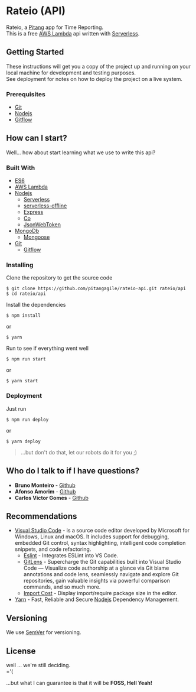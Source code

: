 # Rateio (API)
Rateio, a [Pitang] app for Time Reporting.  
This is a free [AWS Lambda] api written with [Serverless].

## Getting Started

These instructions will get you a copy of the project up and running on your local machine for development and testing purposes.  
See deployment for notes on how to deploy the project on a live system.

### Prerequisites

* [Git]
* [Nodejs]
* [Gitflow]

## How can I start?

Well... how about start learning what we use to write this api?

### Built With

* [ES6]
* [AWS Lambda]
* [Nodejs]
  * [Serverless]
  * [serverless-offline]
  * [Express]
  * [Co]
  * [JsonWebToken]
* [MongoDb]
  * [Mongoose]
* [Git]
  * [Gitflow]

### Installing

Clone the repository to get the source code

```
$ git clone https://github.com/pitangagile/rateio-api.git rateio/api
$ cd rateio/api
```

Install the dependencies

```
$ npm install
```
or

```
$ yarn
```

Run to see if everything went well

```
$ npm run start
```
or

```
$ yarn start
```

### Deployment
Just run

```
$ npm run deploy
```
or

```
$ yarn deploy
```
>...but don't do that, let our robots do it for you ;)

## Who do I talk to if I have questions?
* **Bruno Monteiro** - [Github](https://github.com/bunomonteiro)
* **Afonso Amorim** - [Github](https://github.com/afonsosa)
* **Carlos Victor Gomes** - [Github](https://github.com/carlosvictor)

## Recommendations

* [Visual Studio Code] - is a source code editor developed by Microsoft for Windows, Linux and macOS. It includes support for debugging, embedded Git control, syntax highlighting, intelligent code completion snippets, and code refactoring.
  * [Eslint] - Integrates ESLint into VS Code.
  * [GitLens] - Supercharge the Git capabilities built into Visual Studio Code — Visualize code authorship at a glance via Git blame annotations and code lens, seamlessly navigate and explore Git repositories, gain valuable insights via powerful comparison commands, and so much more.
  * [Import Cost] - Display import/require package size in the editor.
* [Yarn] - Fast, Reliable and Secure [Nodejs] Dependency Management.

## Versioning

We use [SemVer](http://semver.org/) for versioning.

## License

well ... we're still deciding.  
='(

...but what I can guarantee is that it will be **FOSS, Hell Yeah!**

[Pitang]: <https://www.pitang.com/>
[AWS Lambda]: <https://aws.amazon.com/lambda/>
[Serverless]: <https://serverless.com/>
[ES6]: <http://es6-features.org/#Constants>
[Nodejs]: <http://nodejs.org>
[Git]: <https://git-scm.com>
[Gitflow]: <https://github.com/nvie/gitflow/wiki/Installation>
[Visual Studio Code]: <https://code.visualstudio.com/>
[GitLens]: <https://marketplace.visualstudio.com/items?itemName=eamodio.gitlens>
[Eslint]: <https://marketplace.visualstudio.com/items?itemName=dbaeumer.vscode-eslint>
[Import Cost]: <https://marketplace.visualstudio.com/items?itemName=wix.vscode-import-cost>
[yarn]: <https://yarnpkg.com/en/>
[Express]: <https://expressjs.com/>
[Co]: <https://github.com/tj/co>
[JsonWebToken]: <https://github.com/auth0/node-jsonwebtoken>
[serverless-offline]: <https://github.com/dherault/serverless-offline>
[MongoDb]: <https://www.mongodb.com/>
[Mongoose]: <http://mongoosejs.com/>
